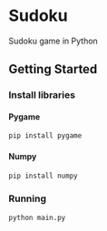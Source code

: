 # Sudoku

Sudoku game in Python

## Getting Started

### Install libraries

#### Pygame

```sh
pip install pygame
```

#### Numpy

```sh
pip install numpy
```

### Running


```
python main.py
```